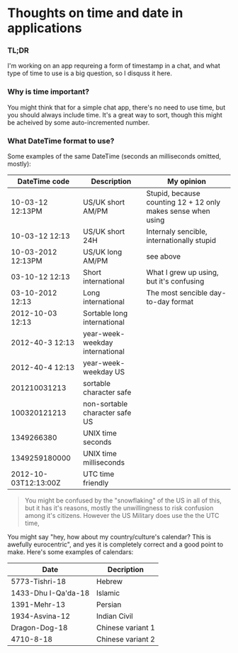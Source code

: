# Thoughts on time and date in applications

### TL;DR
I'm working on an app requreing a form of timestamp in a chat, and what type of time to use is a big question, so I disquss it here.

### Why is time important?
You might think that for a simple chat app, there's no need to use time, but you should always include time. It's a great way to sort, though this might be acheived by some auto-incremented number.

### What DateTime format to use?
Some examples of the same DateTime (seconds an milliseconds omitted, mostly):

DateTime code | Description | My opinion 
--- | --- | ---
10-03-12 12:13PM | US/UK short AM/PM | Stupid, because counting 12 + 12 only makes sense when using 
10-03-12 12:13 | US/UK short 24H | Internaly sencible, internationally stupid
10-03-2012 12:13PM | US/UK long AM/PM | see above
03-10-12 12:13 | Short international | What I grew up using, but it's confusing
03-10-2012 12:13 | Long international | The most sencible day-to-day format
2012-10-03 12:13 | Sortable long international | 
2012-40-3 12:13 | year-week-weekday international
2012-40-4 12:13 | year-week-weekday US
201210031213 | sortable character safe
100320121213 | non-sortable character safe US
1349266380 | UNIX time seconds
1349259180000 | UNIX time milliseconds
2012-10-03T12:13:00Z | UTC time friendly

> You might be confused by the "snowflaking" of the US in all of this, but it has it's reasons, mostly the unwillingness to risk confusion among it's citizens. However the US Military does use the the UTC time, 

You might say "hey, how about my country/culture's calendar? This is awefully eurocentric", and yes it is completely correct and a good point to make. Here's some examples of calendars:

Date | Decription
--- | --- 
5773-Tishri-18 | Hebrew
1433-Dhu I-Qa'da-18 | Islamic
1391-Mehr-13 | Persian
1934-Asvina-12 | Indian Civil
Dragon-Dog-18 | Chinese variant 1
4710-8-18 | Chinese variant 2
